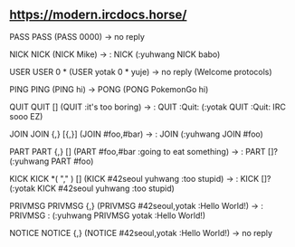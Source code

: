 https://modern.ircdocs.horse/
---

<!-- '?' == 명시되진 않았는데 아마 이럴거같음 -->
PASS		PASS <password>																		(PASS 0000)
->			no reply

NICK		NICK <nickname>																		(NICK Mike)
->			:<source> NICK <nickname>													(:yuhwang NICK babo)

USER		USER <username> 0 * <realname>										(USER yotak 0 * yuje)
->			no reply (Welcome protocols)

PING		PING <token> 																			(PING hi)
->			PONG <server> <token>															(PONG PokemonGo hi)

QUIT		QUIT [<reason>]																		(QUIT :it's too boring)
->			:<source> QUIT :Quit: <reason>										(:yotak QUIT :Quit: IRC sooo EZ)


JOIN		JOIN <channel>{,<channel>} [<key>{,<key>}]				(JOIN #foo,#bar)
->			:<source> JOIN <channel>													(:yuhwang JOIN #foo)

PART		PART <channel>{,<channel>} [<reason>]							(PART #foo,#bar :going to eat something)
->			:<source> PART <channel> [<reason>]?							(:yuhwang PART #foo)

KICK		KICK <channel> <user> *( "," <user> ) [<comment>]	(KICK #42seoul yuhwang :too stupid)
->			:<source> KICK <channel> <user> [<comment>]?			(:yotak KICK #42seoul yuhwang :too stupid)


PRIVMSG	PRIVMSG <target>{,<target>} <text to be sent>			(PRIVMSG #42seoul,yotak :Hello World!)
->			:<source> PRIVMSG <target> :<text>								(:yuhwang PRIVMSG yotak :Hello World!)

NOTICE	NOTICE <target>{,<target>} <text to be sent>			(NOTICE #42seoul,yotak :Hello World!)
->			no reply
